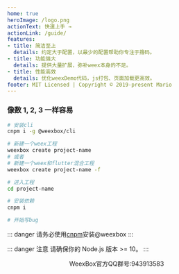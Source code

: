```yaml
---
home: true
heroImage: /logo.png
actionText: 快速上手 →
actionLink: /guide/
features:
- title: 简洁至上
  details: 约定大于配置，以最少的配置帮助你专注于撸码。
- title: 功能强大
  details: 提供大量扩展，弥补weex本身的不足。
- title: 性能高效
  details: 优化weexDemo代码，js打包、页面加载更高效。
footer: MIT Licensed | Copyright © 2019-present Mario
---
```


### 像数 1, 2, 3 一样容易

``` bash
# 安装cli
cnpm i -g @weexbox/cli

# 新建一个weex工程
weexbox create project-name
# 或者
# 新建一个weex和flutter混合工程
weexbox create project-name -f

# 进入工程
cd project-name

# 安装依赖
cnpm i

# 开始写bug
```

::: danger
请务必使用[cnpm](https://npm.taobao.org/)安装@weexbox
:::

::: danger 注意
请确保你的 Node.js 版本 >= 10。
:::

<center>WeexBox官方QQ群号:943913583</center>